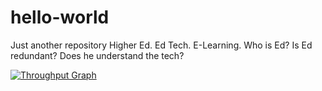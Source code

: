 # hello-world
Just another repository
Higher Ed. Ed Tech. E-Learning.
Who is Ed?  Is Ed redundant?  Does he understand the tech?

[![Throughput Graph](https://graphs.waffle.io/coryzanker/hello-world/throughput.svg)](https://waffle.io/coryzanker/hello-world/metrics/throughput)
